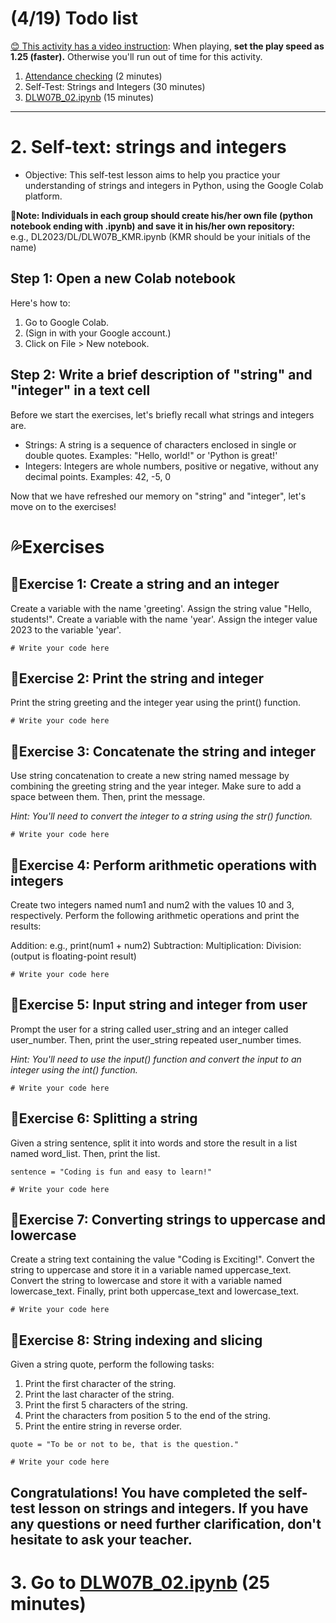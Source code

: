 # (4/19) Todo list

[😊 This activity has a video instruction](https://youtu.be/lFqqoquZqP4): When playing, **set the play speed as 1.25 (faster).** Otherwise you'll run out of time for this activity.

1. [Attendance checking](https://docs.google.com/forms/d/e/1FAIpQLSdRWMlvSV5OmM_4vMIs5tt55uo9ZCCav-ZDcDO838zmgNR9QA/viewform) (2 minutes)
2. Self-Test: Strings and Integers (30 minutes)
3. [DLW07B_02.ipynb](https://github.com/MK316/Spring2023/blob/main/DL/DLW07_PBL02.ipynb) (15 minutes)

---
# 2. Self-text: strings and integers

+ Objective: This self-test lesson aims to help you practice your understanding of strings and integers in Python, using the Google Colab platform.

**📌Note: Individuals in each group should create his/her own file (python notebook ending with .ipynb) and save it in his/her own repository:**  
e.g., DL2023/DL/DLW07B_KMR.ipynb (KMR should be your initials of the name)


## Step 1: Open a new Colab notebook

Here's how to:  
1. Go to Google Colab.
2. (Sign in with your Google account.)
3. Click on File > New notebook.

## Step 2: Write a brief description of "string" and "integer" in a text cell

Before we start the exercises, let's briefly recall what strings and integers are.

+ Strings: A string is a sequence of characters enclosed in single or double quotes. Examples: "Hello, world!" or 'Python is great!'
+ Integers: Integers are whole numbers, positive or negative, without any decimal points. Examples: 42, -5, 0

Now that we have refreshed our memory on "string" and "integer", let's move on to the exercises!

# 💦Exercises

## 📙Exercise 1: Create a string and an integer

Create a variable with the name 'greeting'. Assign the string value "Hello, students!".
Create a variable with the name 'year'. Assign the integer value 2023 to the variable 'year'.

```
# Write your code here
```
## 📙Exercise 2: Print the string and integer
Print the string greeting and the integer year using the print() function.

```
# Write your code here
```
## 📙Exercise 3: Concatenate the string and integer
Use string concatenation to create a new string named message by combining the greeting string and the year integer. Make sure to add a space between them. Then, print the message.

_Hint: You'll need to convert the integer to a string using the str() function._

```
# Write your code here
```
## 📙Exercise 4: Perform arithmetic operations with integers

Create two integers named num1 and num2 with the values 10 and 3, respectively. Perform the following arithmetic operations and print the results:

Addition: e.g., print(num1 + num2)
Subtraction:
Multiplication: 
Division: (output is floating-point result)

```
# Write your code here
```
## 📙Exercise 5: Input string and integer from user
Prompt the user for a string called user_string and an integer called user_number. Then, print the user_string repeated user_number times.

_Hint: You'll need to use the input() function and convert the input to an integer using the int() function._
```
# Write your code here
```

## 📙Exercise 6: Splitting a string
Given a string sentence, split it into words and store the result in a list named word_list. Then, print the list.
```
sentence = "Coding is fun and easy to learn!"

# Write your code here
```
## 📙Exercise 7: Converting strings to uppercase and lowercase
Create a string text containing the value "Coding is Exciting!". Convert the string to uppercase and store it in a variable named uppercase_text. Convert the string to lowercase and store it with a variable named lowercase_text. Finally, print both uppercase_text and lowercase_text.

```
# Write your code here
```
## 📙Exercise 8:  String indexing and slicing
Given a string quote, perform the following tasks:

1. Print the first character of the string.
2. Print the last character of the string.
3. Print the first 5 characters of the string.
4. Print the characters from position 5 to the end of the string.
5. Print the entire string in reverse order.

```
quote = "To be or not to be, that is the question."

# Write your code here
```
Congratulations! You have completed the self-test lesson on strings and integers. If you have any questions or need further clarification, don't hesitate to ask your teacher.
---
# 3. Go to [DLW07B_02.ipynb](https://github.com/MK316/Spring2023/blob/main/DL/DLW07_PBL02.ipynb) (25 minutes)

